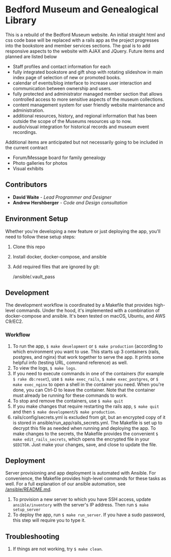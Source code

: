 # Bedford Museum and Genealogical Library

This is a rebuild of the Bedford Museum website. An initial straight html and css code base will be replaced with a rails app as the project progresses into the bookstore and member services sections. The goal is to add responsive aspects to the website with AJAX and JQuery. Future items and planned are listed below

 - Staff profiles and contact information for each
 - fully integrated bookstore and gift shop with rotating slideshow in main index page of selection of new or promoted books.
 - calendar of events/blog interface to increase user interaction and communication between ownership and users.
 - fully protected and administrator managed member section that allows controlled access to more sensitive aspects of the museum collections.
 - content management system for user friendly website maintenance and administration.
 - additional resources, history, and regional information that has been outside the scope of the Museums resources up to now.
 - audio/visual integration for historical records and museum event recordings.

 Additional items are anticipated but not necessarily going to be included in the current contract
 - Forum/Message board for family genealogy
 - Photo galleries for photos
 - Visual exhibits

## Contributors
 * **David Waite** - *Lead Programmer and Designer*
 * **Andrew Hershberger** - *Code and Design consultation*

## Environment Setup

Whether you're developing a new feature or just deploying the app, you'll need to follow these setup
steps:

1. Clone this repo
1. Install docker, docker-compose, and ansible
1. Add required files that are ignored by git:

    /ansible/.vault_pass

## Development

The development workflow is coordinated by a Makefile that provides high-level commands. Under the
hood, it's implemented with a combination of docker-compose and ansible. It's been tested on macOS,
Ubuntu, and AWS C9/EC2.

### Workflow

1. To run the app, `$ make development` or `$ make production` (according to which environment you
want to use. This starts up 3 containers (rails, postgres, and nginx) that work together to serve
the app. It prints some helpful info (testing URL, command reference) as well.
1. To view the logs, `$ make logs`.
1. If you need to execute commands in one of the containers (for example `$ rake db:reset`), use
`$ make exec_rails`, `$ make exec_postgres`, or `$ make exec_nginx` to open a shell in the container
you need. When you're done, you can Ctrl-D to leave the container. Note that the container must
already be running for these commands to work.
1. To stop and remove the containers, use `$ make quit`
1. If you make changes that require restarting the rails app, `$ make quit` and then
`$ make development`/`$ make production`.
1. rails/config/secrets.yml is excluded from git, but an encrypted copy of it is stored in
ansible/run_app/rails_secrets.yml. The Makefile is set up to decrypt this file as needed when
running and deploying the app. To make changes to the secrets, the Makefile provides the convenient
`$ make edit_rails_secrets`, which opens the encrypted file in your `$EDITOR`. Just make your
changes, save, and close to update the file.

## Deployment

Server provisioning and app deployment is automated with Ansible. For convenience, the Makefile
provides high-level commands for these tasks as well. For a full explanation of our ansible
automation, see [/ansible/README.md](ansible/README.md).

1. To provision a new server to which you have SSH access, update `ansible/inventory` with the
server's IP address. Then run `$ make setup_server`
1. To deploy the app, run `$ make run_server`. If you have a sudo password, this step will require
you to type it.

## Troubleshooting

1. If things are not working, try `$ make clean`.
